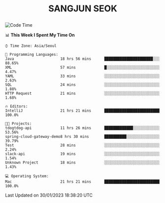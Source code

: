 <h1>
 <p align="center">
   SANGJUN SEOK
 </p>
</h1>

<!--START_SECTION:waka-->
![Code Time](http://img.shields.io/badge/Code%20Time-2%2C192%20hrs%208%20mins-blue)

📊 **This Week I Spent My Time On** 

```text
⌚︎ Time Zone: Asia/Seoul

💬 Programming Languages: 
Java                     18 hrs 56 mins      ██████████████████████░░░   88.65% 
XML                      57 mins             █░░░░░░░░░░░░░░░░░░░░░░░░   4.47% 
YAML                     33 mins             ░░░░░░░░░░░░░░░░░░░░░░░░░   2.63% 
SQL                      24 mins             ░░░░░░░░░░░░░░░░░░░░░░░░░   1.88% 
HTTP Request             21 mins             ░░░░░░░░░░░░░░░░░░░░░░░░░   1.68%

🔥 Editors: 
IntelliJ                 21 hrs 21 mins      █████████████████████████   100.0%

🐱‍💻 Projects: 
tdogtdog-api             11 hrs 26 mins      █████████████░░░░░░░░░░░░   53.56% 
spring-cloud-gateway-demo8 hrs 30 mins       ██████████░░░░░░░░░░░░░░░   39.79% 
Test                     28 mins             ░░░░░░░░░░░░░░░░░░░░░░░░░   2.24% 
slack-api                19 mins             ░░░░░░░░░░░░░░░░░░░░░░░░░   1.54% 
Unknown Project          18 mins             ░░░░░░░░░░░░░░░░░░░░░░░░░   1.43%

💻 Operating System: 
Mac                      21 hrs 21 mins      █████████████████████████   100.0%

```


 Last Updated on 30/01/2023 18:38:20 UTC
<!--END_SECTION:waka-->
